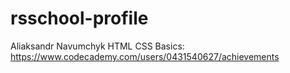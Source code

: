# rsschool-profile
Aliaksandr Navumchyk
HTML CSS Basics: https://www.codecademy.com/users/0431540627/achievements
